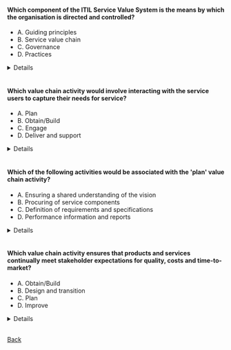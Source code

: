 #### Which component of the ITIL Service Value System is the means by which the organisation is directed and controlled?
- A. Guiding principles
- B. Service value chain
- C. Governance
- D. Practices
<details>
  C. Governance
</details>
<br>

#### Which value chain activity would involve interacting with the service users to capture their needs for service?
- A. Plan
- B. Obtain/Build
- C. Engage
- D. Deliver and support
<details>
  C. Engage
</details>
<br>

#### Which of the following activities would be associated with the 'plan' value chain activity?
- A. Ensuring a shared understanding of the vision
- B. Procuring of service components
- C. Definition of requirements and specifications
- D. Performance information and reports
<details>
  A. Ensuring a shared understanding of the vision
</details>
<br>

#### Which value chain activity ensures that products and services continually meet stakeholder expectations for quality, costs and time-to-market?
- A. Obtain/Build
- B. Design and transition
- C. Plan
- D. Improve
<details>
  B. Design and transition
</details>
<br>

[Back](README.md)
